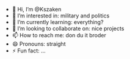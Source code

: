 - 👋 Hi, I’m @Kszaken
- 👀 I’m interested in: military and politics
- 🌱 I’m currently learning: everything?
- 💞️ I’m looking to collaborate on: nice projects
- 📫 How to reach me: don du it broder
- 😄 Pronouns: straight
- ⚡ Fun fact: ...

